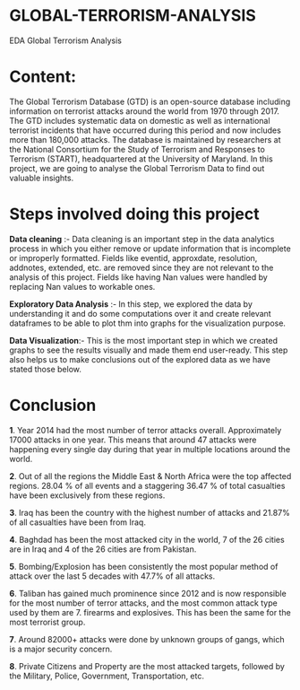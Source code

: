 # GLOBAL-TERRORISM-ANALYSIS
EDA Global Terrorism Analysis
# Content:
The Global Terrorism Database (GTD) is an open-source database including information on terrorist attacks around the world from 1970 through 2017. The GTD includes systematic data on domestic as well as international terrorist incidents that have occurred during this period and now includes more than 180,000 attacks. The database is maintained by researchers at the National Consortium for the Study of Terrorism and Responses to Terrorism (START), headquartered at the University of Maryland. In this project, we are going to analyse the Global Terrorism Data to find out valuable insights.

# Steps involved doing this project
**Data cleaning** :- Data cleaning is an important step in the data analytics process in which you either remove or update information that is incomplete or improperly formatted. Fields like eventid, approxdate, resolution, addnotes, extended, etc. are removed since they are not relevant to the analysis of this project. Fields like having Nan values were handled by replacing Nan values to workable ones.

**Exploratory Data Analysis** :- In this step, we explored the data by understanding it and do some computations over it and create relevant dataframes to be able to plot thm into graphs for the visualization purpose.

**Data Visualization**:- This is the most important step in which we created graphs to see the results visually and made them end user-ready. This step also helps us to make conclusions out of the explored data as we have stated those below.

# Conclusion
**1**. Year 2014 had the most number of terror attacks overall. Approximately 17000 attacks in one year. This means that around 47 attacks were happening every single day during that year in multiple locations around the world.

**2**. Out of all the regions the Middle East & North Africa were the top affected regions. 28.04 % of all events and a staggering 36.47 % of total casualties have been exclusively from these regions.

**3**. Iraq has been the country with the highest number of attacks and 21.87% of all casualties have been from Iraq.

**4**. Baghdad has been the most attacked city in the world, 7 of the 26 cities are in Iraq and 4 of the 26 cities are from Pakistan.

**5**. Bombing/Explosion has been consistently the most popular method of attack over the last 5 decades with 47.7% of all attacks.

**6**. Taliban has gained much prominence since 2012 and is now responsible for the most number of terror attacks, and the most common attack type used by them are 7. firearms and explosives. This has been the same for the most terrorist group.

**7**. Around 82000+ attacks were done by unknown groups of gangs, which is a major security concern.

**8**. Private Citizens and Property are the most attacked targets, followed by the Military, Police, Government, Transportation, etc.

